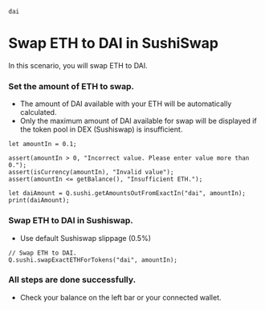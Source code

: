 ```meta-Currency
dai
```

# Swap ETH to DAI in SushiSwap

In this scenario, you will swap ETH to DAI.

### Set the amount of ETH to swap.

- The amount of DAI available with your ETH will be automatically calculated.
- Only the maximum amount of DAI available for swap will be displayed if the token pool in DEX (Sushiswap) is insufficient.

```input-Dynamic ETH
let amountIn = 0.1;
```

```input-Verify
assert(amountIn > 0, "Incorrect value. Please enter value more than 0.");
assert(isCurrency(amountIn), "Invalid value");
assert(amountIn <= getBalance(), "Insufficient ETH.");
```

```output-Dynamic DAI
let daiAmount = Q.sushi.getAmountsOutFromExactIn("dai", amountIn);
print(daiAmount);
```

### Swap ETH to DAI in Sushiswap.

- Use default Sushiswap slippage (0.5%)

```taster
// Swap ETH to DAI.
Q.sushi.swapExactETHForTokens("dai", amountIn);
```

### All steps are done successfully.

- Check your balance on the left bar or your connected wallet.
